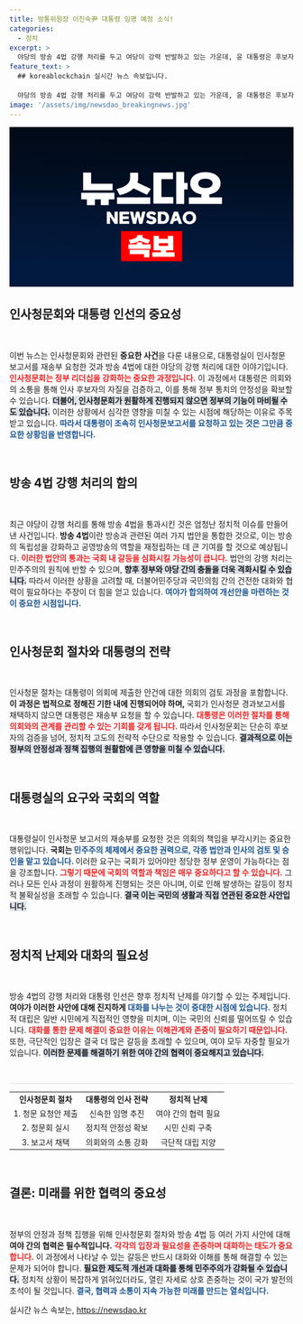 ```yaml
---
title: 방통위원장 이진숙尹 대통령 임명 예정 소식!
categories:
  - 정치
excerpt: >
  야당의 방송 4법 강행 처리를 두고 여당이 강력 반발하고 있는 가운데, 윤 대통령은 후보자 임명이 임박했음을 알렸다. 대통령실은 법안에 대한 거부권 행사 가능성을 시사하며 긴장감이 고조되고 있다. 클릭 유도!
feature_text: >
  ## koreablockchain 실시간 뉴스 속보입니다.

  야당의 방송 4법 강행 처리를 두고 여당이 강력 반발하고 있는 가운데, 윤 대통령은 후보자 임명이 임박했음을 알렸다. 대통령실은 법안에 대한 거부권 행사 가능성을 시사하며 긴장감이 고조되고 있다. 클릭 유도!
image: '/assets/img/newsdao_breakingnews.jpg'
---
```


<p><img src="/assets/img/newsdao_breakingnews.jpg" alt="koreablockchain 속보" /></p>

<h2 data-ke-size="size26">인사청문회와 대통령 인선의 중요성</h2>

<p data-ke-size="size16">&nbsp;</p>

<p>이번 뉴스는 인사청문회와 관련된 <b>중요한 사건</b>을 다룬 내용으로, 대통령실이 인사청문 보고서를 재송부 요청한 것과 방송 4법에 대한 야당의 강행 처리에 대한 이야기입니다. <b><span style="color: #ee2323;">인사청문회는 정부 리더십을 강화하는 중요한 과정입니다.</span></b> 이 과정에서 대통령은 의회와의 소통을 통해 인사 후보자의 자질을 검증하고, 이를 통해 정부 통치의 안정성을 확보할 수 있습니다. <b><span style="background-color: #21538527;">더불어, 인사청문회가 원활하게 진행되지 않으면 정부의 기능이 마비될 수도 있습니다.</span></b> 이러한 상황에서 심각한 영향을 미칠 수 있는 시점에 해당하는 이유로 주목받고 있습니다. <b><span style="color: #1a5490;">따라서 대통령이 조속히 인사청문보고서를 요청하고 있는 것은 그만큼 중요한 상황임을 반영합니다.</span></b></p>

<p data-ke-size="size16">&nbsp;</p>

<h2 data-ke-size="size26">방송 4법 강행 처리의 함의</h2>

<p data-ke-size="size16">&nbsp;</p>

<p>최근 야당이 강행 처리를 통해 방송 4법을 통과시킨 것은 엄청난 정치적 이슈를 만들어 낸 사건입니다. <b>방송 4법</b>이란 방송과 관련된 여러 가지 법안을 통합한 것으로, 이는 방송의 독립성을 강화하고 공영방송의 역할을 재정립하는 데 큰 기여를 할 것으로 예상됩니다. <b><span style="color: #ee2323;">이러한 법안의 통과는 국회 내 갈등을 심화시킬 가능성이 큽니다.</span></b> 법안의 강행 처리는 민주주의의 원칙에 반할 수 있으며, <b><span style="background-color: #21538527;">향후 정부와 야당 간의 충돌을 더욱 격화시킬 수 있습니다.</span></b> 따라서 이러한 상황을 고려할 때, 더불어민주당과 국민의힘 간의 건전한 대화와 협력이 필요하다는 주장이 더 힘을 얻고 있습니다. <b><span style="color: #1a5490;">여야가 합의하여 개선안을 마련하는 것이 중요한 시점입니다.</span></b></p>

<p data-ke-size="size16">&nbsp;</p>

<h2 data-ke-size="size26">인사청문회 절차와 대통령의 전략</h2>

<p data-ke-size="size16">&nbsp;</p>

<p>인사청문 절차는 대통령이 의회에 제출한 안건에 대한 의회의 검토 과정을 포함합니다. <b>이 과정은 법적으로 정해진 기한 내에 진행되어야 하며, </b>국회가 인사청문 경과보고서를 채택하지 않으면 대통령은 재송부 요청을 할 수 있습니다. <b><span style="color: #ee2323;">대통령은 이러한 절차를 통해 의회와의 관계를 관리할 수 있는 기회를 갖게 됩니다.</span></b> 따라서 인사청문회는 단순히 후보자의 검증을 넘어, 정치적 고도의 전략적 수단으로 작용할 수 있습니다. <b><span style="background-color: #21538527;">결과적으로 이는 정부의 안정성과 정책 집행의 원활함에 큰 영향을 미칠 수 있습니다.</span></b> </p>

<p data-ke-size="size16">&nbsp;</p>

<h2 data-ke-size="size26">대통령실의 요구와 국회의 역할</h2>

<p data-ke-size="size16">&nbsp;</p>

<p>대통령실이 인사청문 보고서의 재송부를 요청한 것은 의회의 책임을 부각시키는 중요한 행위입니다. <b>국회는 <span style="color: #1a5490;">민주주의 체제에서 중요한 권력으로, 각종 법안과 인사의 검토 및 승인을 맡고 있습니다. </span></b> 이러한 요구는 국회가 있어야만 정당한 정부 운영이 가능하다는 점을 강조합니다. <b><span style="color: #ee2323;">그렇기 때문에 국회의 역할과 책임은 매우 중요하다고 할 수 있습니다.</span></b> 그러나 모든 인사 과정이 원활하게 진행되는 것은 아니며, 이로 인해 발생하는 갈등이 정치적 불확실성을 초래할 수 있습니다. <b><span style="background-color: #21538527;">결국 이는 국민의 생활과 직접 연관된 중요한 사안입니다.</span></b></p>

<p data-ke-size="size16">&nbsp;</p>

<h2 data-ke-size="size26">정치적 난제와 대화의 필요성</h2>

<p data-ke-size="size16">&nbsp;</p>

<p>방송 4법의 강행 처리와 대통령 인선은 향후 정치적 난제를 야기할 수 있는 주제입니다. <b>여야가 이러한 사안에 대해 진지하게 <span style="color: #1a5490;">대화를 나누는 것이 중대한 시점에 있습니다.</span></b> 정치적 대립은 일반 시민에게 직접적인 영향을 미치며, 이는 국민의 신뢰를 떨어뜨릴 수 있습니다. <b><span style="color: #ee2323;">대화를 통한 문제 해결이 중요한 이유는 이해관계와 존중이 필요하기 때문입니다.</span></b> 또한, 극단적인 입장은 결국 더 많은 갈등을 초래할 수 있으며, 여야 모두 자중할 필요가 있습니다. <b><span style="background-color: #21538527;">이러한 문제를 해결하기 위한 여야 간의 협력이 중요해지고 있습니다.</span></b></p>

<p data-ke-size="size16">&nbsp;</p>

<hr style="height: 1px; background-color: #ddd; border: none;"/>

<table style="width: 100%; border-collapse: collapse;">
<tr>
<td style="text-align: center; height: 17px;"><b>인사청문회 절차</b></td>
<td style="text-align: center; height: 17px;"><b>대통령의 인사 전략</b></td>
<td style="text-align: center; height: 17px;"><b>정치적 난제</b></td>
</tr>
<tr>
<td style="text-align: center; height: 17px;">1. 청문 요청안 제출</td>
<td style="text-align: center; height: 17px;">신속한 임명 추진</td>
<td style="text-align: center; height: 17px;">여야 간의 협력 필요</td>
</tr>
<tr>
<td style="text-align: center; height: 17px;">2. 청문회 실시</td>
<td style="text-align: center; height: 17px;">정치적 안정성 확보</td>
<td style="text-align: center; height: 17px;">시민 신뢰 구축</td>
</tr>
<tr>
<td style="text-align: center; height: 17px;">3. 보고서 채택</td>
<td style="text-align: center; height: 17px;">의회와의 소통 강화</td>
<td style="text-align: center; height: 17px;">극단적 대립 지양</td>
</tr>
</table>

<p data-ke-size="size16">&nbsp;</p>

<h2 data-ke-size="size26">결론: 미래를 위한 협력의 중요성</h2>

<p data-ke-size="size16">&nbsp;</p>

<p>정부의 안정과 정책 집행을 위해 인사청문회 절차와 방송 4법 등 여러 가지 사안에 대해 <b>여야 간의 협력은 필수적입니다.</b> <b><span style="color: #ee2323;">각각의 입장과 필요성을 존중하며 대화하는 태도가 중요합니다.</span></b> 이 과정에서 나타날 수 있는 갈등은 반드시 대화와 이해를 통해 해결할 수 있는 문제가 되어야 합니다. <b><span style="background-color: #21538527;">필요한 제도적 개선과 대화를 통해 민주주의가 강화될 수 있습니다.</span></b> 정치적 상황이 복잡하게 얽혀있더라도, 열린 자세로 상호 존중하는 것이 국가 발전의 초석이 될 것입니다. <b><span style="color: #1a5490;">결국, 협력과 소통이 지속 가능한 미래를 만드는 열쇠입니다.</span></b></p>
실시간 뉴스 속보는, <a href="https://newsdao.kr" rel="dofollow">https://newsdao.kr</a>


